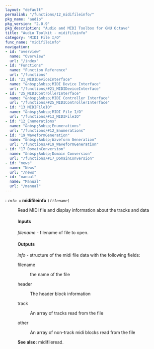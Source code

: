 ```yaml
---
layout: "default"
permalink: "/functions/12_midifileinfo/"
pkg_name: "audio"
pkg_version: "2.0.9"
pkg_description: "Audio and MIDI Toolbox for GNU Octave"
title: "Audio Toolkit - midifileinfo"
category: "MIDI File I/O"
func_name: "midifileinfo"
navigation:
- id: "overview"
  name: "Overview"
  url: "/index"
- id: "Functions"
  name: "Function Reference"
  url: "/functions"
- id: "21_MIDIDeviceInterface"
  name: "&nbsp;&nbsp;MIDI Device Interface"
  url: "/functions/#21_MIDIDeviceInterface"
- id: "25_MIDIControllerInterface"
  name: "&nbsp;&nbsp;MIDI Controller Interface"
  url: "/functions/#25_MIDIControllerInterface"
- id: "13_MIDIFileIO"
  name: "&nbsp;&nbsp;MIDI File I/O"
  url: "/functions/#13_MIDIFileIO"
- id: "12_Enumerations"
  name: "&nbsp;&nbsp;Enumerations"
  url: "/functions/#12_Enumerations"
- id: "19_WaveformGeneration"
  name: "&nbsp;&nbsp;Waveform Generation"
  url: "/functions/#19_WaveformGeneration"
- id: "17_DomainConversion"
  name: "&nbsp;&nbsp;Domain Conversion"
  url: "/functions/#17_DomainConversion"
- id: "news"
  name: "News"
  url: "/news"
- id: "manual"
  name: "Manual"
  url: "/manual"
---
```

<dl class="first-deftypefn">
<dt class="deftypefn" id="index-midifileinfo"><span class="category-def">: </span><span><code class="def-type"><var class="var">info</var> =</code> <strong class="def-name">midifileinfo</strong> <code class="def-code-arguments">(<var class="var">filename</var>)</code><a class="copiable-link" href="#index-midifileinfo"></a></span></dt>
<dd><p>Read MIDI file and display information about the tracks and data
</p>
<h4 class="subsubheading" id="Inputs"><span>Inputs<a class="copiable-link" href="#Inputs"></a></span></h4>
<p><var class="var">filename</var> - filename of file to open.<br>
</p>
<h4 class="subsubheading" id="Outputs"><span>Outputs<a class="copiable-link" href="#Outputs"></a></span></h4>
<p><var class="var">info</var> - structure of the midi file data
 with the following fields:<br>
 </p><dl class="table">
<dt>filename</dt>
<dd><p>the name of the file
 </p></dd>
<dt>header</dt>
<dd><p>The header block information
 </p></dd>
<dt>track</dt>
<dd><p>An array of tracks read from the file
 </p></dd>
<dt>other</dt>
<dd><p>An array of non-track midi blocks read from the file
 </p></dd>
</dl>

<p><strong class="strong">See also:</strong> midifileread.
 </p></dd></dl>